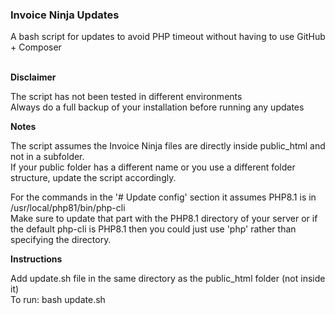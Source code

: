 <h3>Invoice Ninja Updates</h3>
A bash script for updates to avoid PHP timeout without having to use GitHub + Composer <br><br>

<b>Disclaimer</b>  

The script has not been tested in different environments  
Always do a full backup of your installation before running any updates

 
<b>Notes</b>  

The script assumes the Invoice Ninja files are directly inside public_html and not in a subfolder.  
If your public folder has a different name or you use a different folder structure, update the script accordingly.  
  
  
For the commands in the '# Update config' section it assumes PHP8.1 is in /usr/local/php81/bin/php-cli  
Make sure to update that part with the PHP8.1 directory of your server or if the default php-cli is PHP8.1 then you could just use 'php' rather than specifying the directory.
  
<b>Instructions</b>  

Add update.sh file in the same directory as the public_html folder (not inside it)  
To run: bash update.sh  

